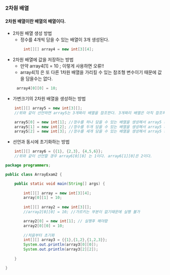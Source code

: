 ### 2차원 배열

#### 2차원 배열이란 배열의 배열이다.

- 2차원 배열 생성 방법
  - 정수를 4개씩 담을 수 있는 배열이 3개 생성된다.

```java
        int[][] array4 = new int[3][4];
```

- 2차원 배열에 값을 저장하는 방법
  - 만약 array4[1] = 10 ; 이렇게 사용하면 오류!!
  - array4[1] 은 또 다른 1차원 배열을 가리킬 수 있는 참조형 변수이기 때문에 값을 담을수는 없다.

```java
     array4[0][0] = 10; 
```

- 가변크기의 2차원 배열을 생성하는 방법

```java
    int[][] array5 = new int[3][];
    //위와 같이 선언하면 array5는 3개짜리 배열을 참조한다. 3개짜리 배열은 아직 참조하는 배열이 없다는 것을 의미.

    array5[0] = new int[1]; //정수를 하나 담을 수 있는 배열을 생성해서 array5 의 0 번째 인덱스가 참조한다.  
    array5[1] = new int[2]; //정수를 두개 담을 수 있는 배열을 생성해서 array5 의 1 번째 인덱스가 참조한다.  
    array5[2] = new int[3]; //정수를 세개 담을 수 있는 배열을 생성해서 array5 의 2 번째 인덱스가 참조한다. 
```

- 선언과 동시에 초기화하는 방법

```java
    int[][] array6 = {{1}, {2,3}, {4,5,6}};
    //위와 같이 선언할 경우 array6[0][0] 는 1이다. array6[1][0]은 2이다. 
```



```java
package programmers;

public class ArrayExam2 {

	public static void main(String[] args) {
		
		int[][] array = new int[3][4];
		array[0][1] = 10;
		
		int[][] array2 = new int[3][];
		//array2[0][0] = 10; //가르키는 부분이 없기때문에 실행 불가

		array2[0] = new int[1]; // 실행후 해야함
		array2[0][0] = 10;
		
		//처음부터 초기화
		int[][] array3 = {{1},{1,2},{1,2,3}};
		System.out.println(array3[0][0]);
		System.out.println(array3[2][2]);
		
	}

}

```

